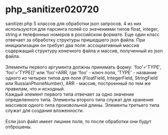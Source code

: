 # php_sanitizer020720
sanitizer.php 5 классов для обработки json запросов. 
4 из них используются для парсинга полей со значениями типов
float, integer, string и телефонных номеров в российском формате.
Еще один класс отвечает за обработку структуры пришедшего json файла.
При инициализации он требует два поля: ассоциативный массив
содержащий структуру конечного файла и массив, полученный из json
файла. \
\
Элементы первого аргумента должны принимать форму: 
'foo'='TYPE', 'foo'='TYPE[]' или 'foo'=ARR,
где 'foo' - ключ поля, 'TYPE' - название одного из четырех
типов для поля (FloatField, IntegerField, StringField или
RussianPhoneNumber), ARR - массив, построенный по тем же
правилам, что и исходный. \
Каждый элемент первого типа отвечает
за одно значение определенного типа. Элементы второго типа
служат для хранения массивов одного типа произвольной длины.
Элементы третьего типа служат для создания вложенности. \
\
Если json файл имеет лишние поля, то после обработки они будут
отброшены.